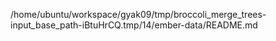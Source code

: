 /home/ubuntu/workspace/gyak09/tmp/broccoli_merge_trees-input_base_path-iBtuHrCQ.tmp/14/ember-data/README.md